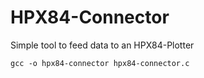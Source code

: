 HPX84-Connector
===============

Simple tool to feed data to an HPX84-Plotter

`gcc -o hpx84-connector hpx84-connector.c`
